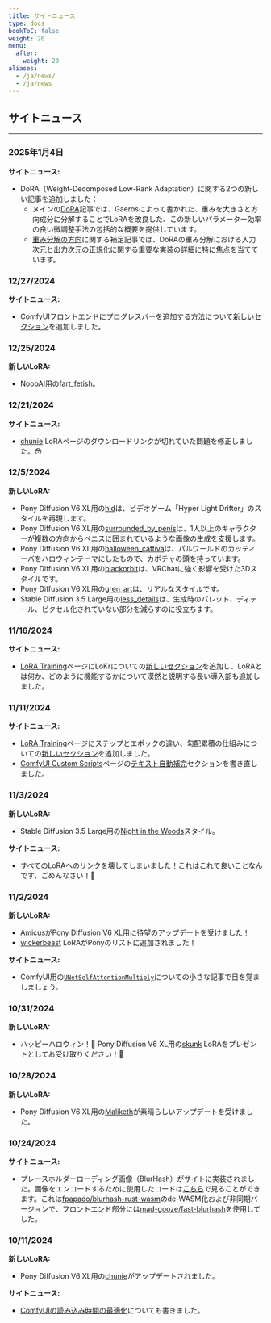 ```yaml
---
title: サイトニュース
type: docs
bookToC: false
weight: 20
menu:
  after:
    weight: 20
aliases:
  - /ja/news/
  - /ja/news
---
```


## サイトニュース

---

### 2025年1月4日

**サイトニュース:**

- DoRA（Weight-Decomposed Low-Rank Adaptation）に関する2つの新しい記事を追加しました：
  - メインの[DoRA](/docs/yiff_toolkit/lora_training/DoRA)記事では、Gaerosによって書かれた、重みを大きさと方向成分に分解することでLoRAを改良した、この新しいパラメーター効率の良い微調整手法の包括的な概要を提供しています。
  - [重み分解の方向](/docs/yiff_toolkit/lora_training/Weight_Decomposition_Direction)に関する補足記事では、DoRAの重み分解における入力次元と出力次元の正規化に関する重要な実装の詳細に特に焦点を当てています。

### 12/27/2024

**サイトニュース:**

- ComfyUIフロントエンドにプログレスバーを追加する方法について[新しいセクション](/docs/yiff_toolkit/comfyui/ComfyUI_frontend-ProgressBars)を追加しました。

### 12/25/2024

**新しいLoRA:**

- NoobAI用の[fart_fetish](/docs/yiff_toolkit/loras/noobai/concepts/fart_fetish)。

### 12/21/2024

**サイトニュース:**

- [chunie](/docs/yiff_toolkit/loras/ponyxlv6/styles/chunie) LoRAページのダウンロードリンクが切れていた問題を修正しました。😳

### 12/5/2024

**新しいLoRA:**

- Pony Diffusion V6 XL用の[hld](/docs/yiff_toolkit/loras/ponyxlv6/styles/hld)は、ビデオゲーム「Hyper Light Drifter」のスタイルを再現します。
- Pony Diffusion V6 XL用の[surrounded_by_penis](/docs/yiff_toolkit/loras/ponyxlv6/concepts/surrounded_by_penis)は、1人以上のキャラクターが複数の方向からペニスに囲まれているような画像の生成を支援します。
- Pony Diffusion V6 XL用の[halloween_cattiva](/docs/yiff_toolkit/loras/ponyxlv6/characters/halloween_cattiva)は、パルワールドのカッティーバをハロウィンテーマにしたもので、カボチャの頭を持っています。
- Pony Diffusion V6 XL用の[blackorbit](/docs/yiff_toolkit/loras/ponyxlv6/styles/blackorbit)は、VRChatに強く影響を受けた3Dスタイルです。
- Pony Diffusion V6 XL用の[gren_art](/docs/yiff_toolkit/loras/ponyxlv6/styles/gren_art)は、リアルなスタイルです。
- Stable Diffusion 3.5 Large用の[less_details](/docs/yiff_toolkit/loras/3.5-large/styles/less_details)は、生成時のパレット、ディテール、ピクセル化されていない部分を減らすのに役立ちます。

### 11/16/2024

**サイトニュース:**

- [LoRA Training](/docs/yiff_toolkit/lora_training/)ページにLoKrについての[新しいセクション](/docs/yiff_toolkit/lora_training/#lokr)を追加し、LoRAとは何か、どのように機能するかについて漠然と説明する長い導入部も追加しました。

### 11/11/2024

**サイトニュース:**

- [LoRA Training](/docs/yiff_toolkit/lora_training/)ページにステップとエポックの違い、勾配累積の仕組みについての[新しいセクション](/docs/yiff_toolkit/lora_training/#steps-vs-epochs)を追加しました。
- [ComfyUI Custom Scripts](/docs/yiff_toolkit/comfyui/custom_nodes/ComfyUI-Custom-Scripts/)ページの[テキスト自動補完](/docs/yiff_toolkit/comfyui/custom_nodes/ComfyUI-Custom-Scripts/#text-autocomplete)セクションを書き直しました。

### 11/3/2024

**新しいLoRA:**

- Stable Diffusion 3.5 Large用の[Night in the Woods](/docs/yiff_toolkit/loras/3.5-large/styles/nitw)スタイル。

**サイトニュース:**

- すべてのLoRAへのリンクを壊してしまいました！これはこれで良いことなんです、ごめんなさい！🐺

### 11/2/2024

**新しいLoRA:**

- [Amicus](/docs/yiff_toolkit/loras/ponyxlv6/characters/amicus)がPony Diffusion V6 XL用に待望のアップデートを受けました！
- [wickerbeast](/docs/yiff_toolkit/loras/ponyxlv6/characters/wickerbeast) LoRAがPonyのリストに追加されました！

**サイトニュース:**

- ComfyUI用の[`UNetSelfAttentionMultiply`](/docs/yiff_toolkit/comfyui/UNetSelfAttentionMultiply)についての小さな記事で目を覚ましましょう。

### 10/31/2024

**新しいLoRA:**

- ハッピーハロウィン！🎃 Pony Diffusion V6 XL用の[skunk](/docs/yiff_toolkit/loras/ponyxlv6/characters/skunk) LoRAをプレゼントとしてお受け取りください！🦨

### 10/28/2024

**新しいLoRA:**

- Pony Diffusion V6 XL用の[Maliketh](/docs/yiff_toolkit/loras/ponyxlv6/characters/maliketh)が素晴らしいアップデートを受けました。

### 10/24/2024

**サイトニュース:**

- プレースホルダーローディング画像（BlurHash）がサイトに実装されました。画像をエンコードするために使用したコードは[こちら](https://github.com/ka-de/blurhash)で見ることができます。これは[fpapado/blurhash-rust-wasm](https://github.com/fpapado/blurhash-rust-wasm)のde-WASM化および非同期バージョンで、フロントエンド部分には[mad-gooze/fast-blurhash](https://github.com/mad-gooze/fast-blurhash)を使用してした。

### 10/11/2024

**新しいLoRA:**

- Pony Diffusion V6 XL用の[chunie](/docs/yiff_toolkit/loras/ponyxlv6/styles/by_chunie)がアップデートされました。

**サイトニュース:**

- [ComfyUIの読み込み時間の最適化](/docs/yiff_toolkit/comfyui/Optimizing-ComfyUI-Load-Times)についても書きました。
